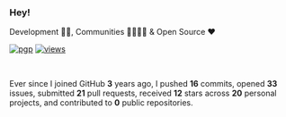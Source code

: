### Hey!

Development 👨‍💻, Communities 👨‍👨‍👧‍👦 & Open Source ♥ 

[![pgp](https://img.shields.io/badge/pgp-0x437AB9C8F7E9BD8A-313131?style=flat&labelColor=545454&color=313131)](https://github.com/gentiangashi.gpg) [![views](https://komarev.com/ghpvc/?username=gentiangashi&style=flat&color=313131&label=views)](https://github.com/gentiangashi)

<br>

Ever since I joined GitHub **3** years ago, I pushed **16** commits, opened **33** issues, submitted **21** pull requests, received **12** stars across **20** personal projects, and contributed to **0** public repositories.
